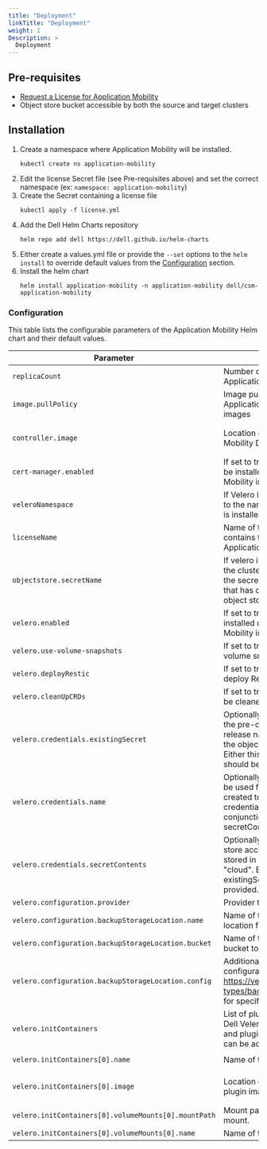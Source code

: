 ```yaml
---
title: "Deployment"
linkTitle: "Deployment"
weight: 1
Description: >
  Deployment
---
```


## Pre-requisites
- [Request a License for Application Mobility](../../license/)
- Object store bucket accessible by both the source and target clusters

## Installation
1. Create a namespace where Application Mobility will be installed.
    ```
    kubectl create ns application-mobility
    ```
1. Edit the license Secret file (see Pre-requisites above) and set the correct namespace (ex: `namespace: application-mobility`)
1. Create the Secret containing a license file
    ```
    kubectl apply -f license.yml
    ```
1. Add the Dell Helm Charts repository
    ```
    helm repo add dell https://dell.github.io/helm-charts
    ```
1. Either create a values.yml file or provide the `--set` options to the `helm install` to override default values from the [Configuration](#configuration) section.
1. Install the helm chart
    ```
    helm install application-mobility -n application-mobility dell/csm-application-mobility
    ```


### Configuration

This table lists the configurable parameters of the Application Mobility Helm chart and their default values.

| Parameter | Description | Required | Default |
| - | - | - | - |
| `replicaCount` | Number of replicas for the Application Mobility controllers | Yes | `1` |
| `image.pullPolicy` | Image pull policy for the Application Mobility controller images | Yes | `IfNotPresent` |
| `controller.image` | Location of the Application Mobility Docker image | Yes | `dell/csm-application-mobility-controller:v0.1.0` |
| `cert-manager.enabled` |  If set to true, cert-manager will be installed during Application Mobility installation | Yes | `false` |
| `veleroNamespace` |  If Velero is already installed, set to the namespace where Velero is installed | No | `velero` |
| `licenseName` |  Name of the Secret that contains the License for Application Mobility | Yes | `license` |
| `objectstore.secretName` |  If velero is already installed on the cluster, specify the name of the secret in velero namespace that has credentials to access object store | No | ` ` |
| `velero.enabled` |  If set to true, Velero will be installed during Application Mobility installation | Yes | `true` |
| `velero.use-volume-snapshots` |  If set to true, Velero will use volume snapshots | Yes | `false` |
| `velero.deployRestic` |  If set to true, Velero will also deploy Restic | Yes | `true` |
| `velero.cleanUpCRDs` |  If set to true, Velero CRDs will be cleaned up | Yes | `true` |
| `velero.credentials.existingSecret` |  Optionally, specify the name of the pre-created secret in the release namespace that holds the object store credentials. Either this or secretContents should be specified | No | ` ` |
| `velero.credentials.name` |  Optionally, specify the name to be used for secret that will be created to hold object store credentials. Used in conjunction with secretContents. | No | ` ` |
| `velero.credentials.secretContents` |  Optionally, specify the object store access credentials to be stored in a secret with key "cloud". Either this or existingSecret should be provided. | No | ` ` |
| `velero.configuration.provider` |  Provider to use for Velero. | Yes | `aws` |
| `velero.configuration.backupStorageLocation.name` |  Name of the backup storage location for Velero. | Yes | `default` |
| `velero.configuration.backupStorageLocation.bucket` |  Name of the object store bucket to use for backups. | Yes | `velero-bucket` |
| `velero.configuration.backupStorageLocation.config` |  Additional provider-specific configuration. See https://velero.io/docs/v1.9/api-types/backupstoragelocation/ for specific details. | Yes | ` ` |
| `velero.initContainers` |  List of plugins used by Velero. Dell Velero plugin is required and plugins for other providers can be added.  | Yes | ` ` |
| `velero.initContainers[0].name` |  Name of the Dell Velero plugin.  | Yes | `dell-custom-velero-plugin` |
| `velero.initContainers[0].image` |  Location of the Dell Velero plugin image.  | Yes | `dellemc/csm-application-mobility-velero-plugin:v0.1.0` |
| `velero.initContainers[0].volumeMounts[0].mountPath` |  Mount path of the volume mount.  | Yes | `/target` |
| `velero.initContainers[0].volumeMounts[0].name` |  Name of the volume mount.  | Yes | `plugins` |